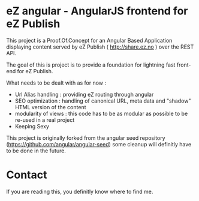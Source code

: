 # eZ angular - AngularJS frontend for eZ Publish

This project is a Proof.Of.Concept for an Angular Based Application displaying content served by 
eZ Publish ( http://share.ez.no ) over the REST API.

The goal of this is project is to provide a foundation for lightning fast front-end for eZ Publish.

What needs to be dealt with as for now :
- Url Alias handling : providing eZ routing through angular
- SEO optimization : handling of canonical URL, meta data and "shadow" HTML version of the content
- modularity of views : this code has to be as modular as possible to be re-used in a real project
- Keeping Sexy

This project is originally forked from the angular seed repository (https://github.com/angular/angular-seed)
some cleanup will definitly have to be done in the future.

# Contact

If you are reading this, you definitly know where to find me.


